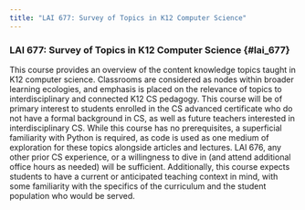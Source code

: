 ```yaml
---
title: "LAI 677: Survey of Topics in K12 Computer Science"
---
```


### LAI 677: Survey of Topics in K12 Computer Science {#lai_677}

This course provides an overview of the content knowledge topics taught in K12 computer science. Classrooms are considered as nodes within broader learning ecologies, and emphasis is placed on the relevance of topics to interdisciplinary and connected K12 CS pedagogy. This course will be of primary interest to students enrolled in the CS advanced certificate who do not have a formal background in CS, as well as future teachers interested in interdisciplinary CS.
While this course has no prerequisites, a superficial familiarity with Python is required, as code is used as one medium of exploration for these topics alongside articles and lectures. LAI 676, any other prior CS experience, or a willingness to dive in (and attend additional office hours as needed) will be sufficient. Additionally, this course expects students to have a current or anticipated teaching context in mind, with some familiarity with the specifics of the curriculum and the student population who would be served. 
